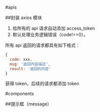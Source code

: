 #apis

##封装 axios 模块

1. 给所有的 api 请求自动添加 access_token
2. 默认处理业务逻辑错误（code!==0）。

所有 api 返回的请求都具有如下格式：

```javascript
{
  code: xxx,
  msg: '返回内容描述',
  result: '返回的内容'
}
```

获得 token，后续的请求都添加 token

#components

##提示框（message）
